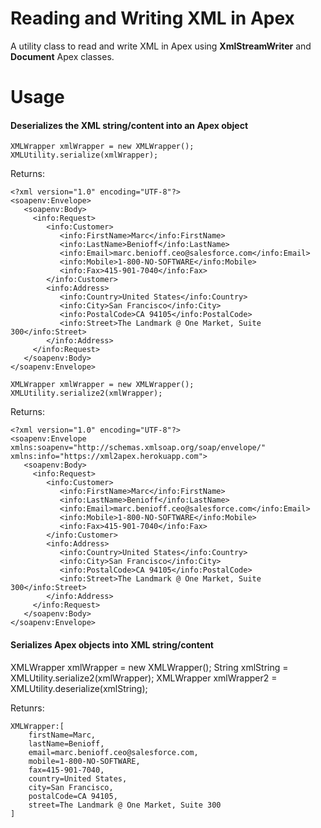 # Reading and Writing XML in Apex
A utility class to read and write XML in Apex using <b>XmlStreamWriter</b> and <b>Document</b> Apex classes.

# Usage

#### Deserializes the XML string/content into an Apex object

```
XMLWrapper xmlWrapper = new XMLWrapper();
XMLUtility.serialize(xmlWrapper);
```

Returns:

```
<?xml version="1.0" encoding="UTF-8"?>
<soapenv:Envelope>
   <soapenv:Body>
     <info:Request>
        <info:Customer>
           <info:FirstName>Marc</info:FirstName>
           <info:LastName>Benioff</info:LastName>
           <info:Email>marc.benioff.ceo@salesforce.com</info:Email>
           <info:Mobile>1-800-NO-SOFTWARE</info:Mobile>
           <info:Fax>415-901-7040</info:Fax>
        </info:Customer>
        <info:Address>
           <info:Country>United States</info:Country>
           <info:City>San Francisco</info:City>
           <info:PostalCode>CA 94105</info:PostalCode>
           <info:Street>The Landmark @ One Market, Suite 300</info:Street>
        </info:Address>
     </info:Request>
   </soapenv:Body>
</soapenv:Envelope>
```

```
XMLWrapper xmlWrapper = new XMLWrapper();
XMLUtility.serialize2(xmlWrapper);
```

Returns:

```
<?xml version="1.0" encoding="UTF-8"?>
<soapenv:Envelope xmlns:soapenv="http://schemas.xmlsoap.org/soap/envelope/" xmlns:info="https://xml2apex.herokuapp.com">
   <soapenv:Body>
     <info:Request>
        <info:Customer>
           <info:FirstName>Marc</info:FirstName>
           <info:LastName>Benioff</info:LastName>
           <info:Email>marc.benioff.ceo@salesforce.com</info:Email>
           <info:Mobile>1-800-NO-SOFTWARE</info:Mobile>
           <info:Fax>415-901-7040</info:Fax>
        </info:Customer>
        <info:Address>
           <info:Country>United States</info:Country>
           <info:City>San Francisco</info:City>
           <info:PostalCode>CA 94105</info:PostalCode>
           <info:Street>The Landmark @ One Market, Suite 300</info:Street>
        </info:Address>
     </info:Request>
   </soapenv:Body>
</soapenv:Envelope>
```

#### Serializes Apex objects into XML string/content

XMLWrapper xmlWrapper = new XMLWrapper();
String xmlString = XMLUtility.serialize2(xmlWrapper);
XMLWrapper xmlWrapper2 = XMLUtility.deserialize(xmlString);

Retunrs:

```
XMLWrapper:[
	firstName=Marc,
	lastName=Benioff,
	email=marc.benioff.ceo@salesforce.com,
	mobile=1-800-NO-SOFTWARE,
	fax=415-901-7040,
	country=United States, 
	city=San Francisco, 
	postalCode=CA 94105,
	street=The Landmark @ One Market, Suite 300
]
```
